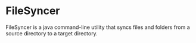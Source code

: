 # FileSyncer
FileSyncer is a java command-line utility that syncs files and folders from a source directory to a target directory.
